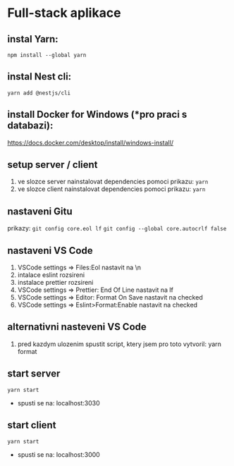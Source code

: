 # Full-stack aplikace

## instal Yarn:
`npm install --global yarn`
## instal Nest cli:
`yarn add @nestjs/cli`
## install Docker for Windows (*pro praci s databazi):
https://docs.docker.com/desktop/install/windows-install/
## setup server / client 
1. ve slozce server nainstalovat dependencies pomoci prikazu: `yarn`
2. ve slozce client nainstalovat dependencies pomoci prikazu: `yarn`
## nastaveni Gitu
prikazy:
`git config core.eol lf`
`git config --global core.autocrlf false`
## nastaveni VS Code
1. VSCode settings => Files:Eol nastavit na \n
2. intalace eslint rozsireni
3. instalace prettier rozsireni
4. VSCode settings => Prettier: End Of Line nastavit na lf
5. VSCode settings => Editor: Format On Save nastavit na checked
6. VSCode settings => Eslint>Format:Enable nastavit na checked
## alternativni nasteveni VS Code
1. pred kazdym ulozenim spustit script, ktery jsem pro toto vytvoril: yarn format
## start server
`yarn start`
- spusti se na: localhost:3030
## start client
`yarn start`
- spusti se na: localhost:3000